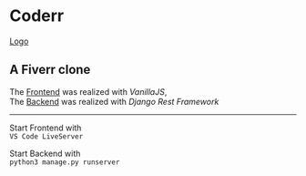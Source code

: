 # Coderr
[Logo](logo_coderr.svg)
## A Fiverr clone

The [Frontend](https://github.com/cvosoft/coderr-frontend/) was realized with _VanillaJS_,  
The [Backend](https://github.com/cvosoft/coderr-backend/) was realized with _Django Rest Framework_

-----

Start Frontend with  
`VS Code LiveServer`

Start Backend with  
`python3 manage.py runserver`